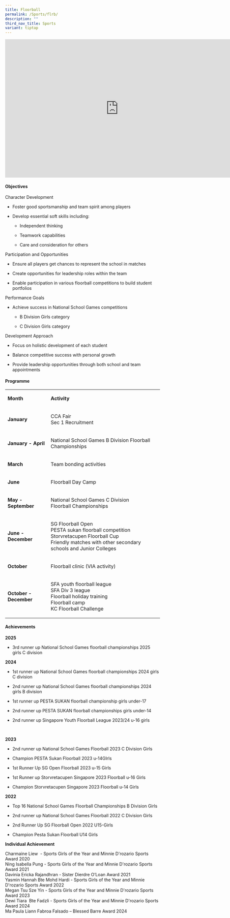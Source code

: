 ```yaml
---
title: Floorball
permalink: /Sports/flrb/
description: ""
third_nav_title: Sports
variant: tiptap
---
```

<div class="iframe-wrapper">
<iframe height="450" width="735" allowfullscreen="true" frameborder="0" src="https://docs.google.com/presentation/d/e/2PACX-1vR5b22qWiWytaY9vbQeDBfIdtJGP_LLRB4wRF-EGQ1M314hEamdwWroAmcBfqBf-j34yOJiaVTkSqsg/embed?start=false&amp;loop=false&amp;delayms=3000"></iframe>
</div>
<h4><strong>Objectives</strong></h4>
<p>Character Development</p>
<ul>
<li>
<p>Foster good sportsmanship and team spirit among players</p>
</li>
<li>
<p>Develop essential soft skills including:</p>
<ul>
<li>
<p>Independent thinking</p>
</li>
<li>
<p>Teamwork capabilities</p>
</li>
<li>
<p>Care and consideration for others</p>
</li>
</ul>
</li>
</ul>
<p>Participation and Opportunities</p>
<ul>
<li>
<p>Ensure all players get chances to represent the school in matches</p>
</li>
<li>
<p>Create opportunities for leadership roles within the team</p>
</li>
<li>
<p>Enable participation in various floorball competitions to build student
portfolios</p>
</li>
</ul>
<p>Performance Goals</p>
<ul>
<li>
<p>Achieve success in National School Games competitions</p>
<ul>
<li>
<p>B Division Girls category</p>
</li>
<li>
<p>C Division Girls category</p>
</li>
</ul>
</li>
</ul>
<p>Development Approach</p>
<ul>
<li>
<p>Focus on holistic development of each student</p>
</li>
<li>
<p>Balance competitive success with personal growth</p>
</li>
<li>
<p>Provide leadership opportunities through both school and team appointments</p>
</li>
</ul>
<h4>Programme</h4>
<table style="minWidth: 50px">
<colgroup>
<col>
<col>
</colgroup>
<tbody>
<tr>
<td rowspan="1" colspan="1">
<p><strong>Month</strong>
</p>
</td>
<td rowspan="1" colspan="1">
<p><strong>Activity</strong>
</p>
</td>
</tr>
<tr>
<td rowspan="1" colspan="1">
<p><strong>January</strong>
</p>
</td>
<td rowspan="1" colspan="1">
<p>CCA Fair
<br>Sec 1 Recruitment</p>
</td>
</tr>
<tr>
<td rowspan="1" colspan="1">
<p><strong>January - April</strong>
</p>
</td>
<td rowspan="1" colspan="1">
<p>National School Games B Division Floorball Championships</p>
</td>
</tr>
<tr>
<td rowspan="1" colspan="1">
<p><strong>March</strong>
</p>
</td>
<td rowspan="1" colspan="1">
<p>Team bonding activities</p>
</td>
</tr>
<tr>
<td rowspan="1" colspan="1">
<p><strong>June</strong>
</p>
</td>
<td rowspan="1" colspan="1">
<p>Floorball Day Camp</p>
</td>
</tr>
<tr>
<td rowspan="1" colspan="1">
<p><strong>May - September</strong>
</p>
</td>
<td rowspan="1" colspan="1">
<p>National School Games C Division Floorball&nbsp;Championships</p>
</td>
</tr>
<tr>
<td rowspan="1" colspan="1">
<p><strong>June - December</strong>
</p>
</td>
<td rowspan="1" colspan="1">
<p>SG Floorball Open
<br>PESTA sukan floorball competition
<br>Storvretacupen Floorball Cup
<br>Friendly matches with other secondary schools and&nbsp;Junior Colleges</p>
</td>
</tr>
<tr>
<td rowspan="1" colspan="1">
<p><strong>October</strong>
</p>
</td>
<td rowspan="1" colspan="1">
<p>Floorball clinic (VIA activity)</p>
</td>
</tr>
<tr>
<td rowspan="1" colspan="1">
<p><strong>October - December</strong>
</p>
</td>
<td rowspan="1" colspan="1">
<p>SFA youth floorball league
<br>SFA Div 3 league
<br>Floorball holiday training
<br>Floorball camp
<br>KC Floorball Challenge</p>
</td>
</tr>
</tbody>
</table>
<h4><strong>Achievements</strong></h4>
<p><strong>2025</strong>
</p>
<ul>
<li>
<p>3rd runner up National School Games floorball championships 2025 girls
C division</p>
</li>
</ul>
<p></p>
<p><strong>2024</strong>
</p>
<ul>
<li>
<p>1st runner up National School Games floorball championships 2024 girls
C division</p>
</li>
<li>
<p>2nd runner up National School Games floorball championships 2024 girls
B division</p>
</li>
<li>
<p>1st runner up PESTA SUKAN floorball championship girls under-17</p>
</li>
<li>
<p>2nd runner up PESTA SUKAN floorball championships girls under-14</p>
</li>
<li>
<p>2nd runner up Singapore Youth Floorball League 2023/24 u-16 girls</p>
</li>
</ul>
<p>
<br>
</p>
<p><strong>2023</strong>
</p>
<ul>
<li>
<p>2nd runner up National School Games Floorball 2023 C Division Girls</p>
</li>
<li>
<p>Champion PESTA Sukan Floorball 2023 u-14GIrls</p>
</li>
<li>
<p>1st Runner Up SG Open Floorball 2023 u-15 Girls&nbsp;</p>
</li>
<li>
<p>1st Runner up Storvretacupen Singapore 2023 Floorball u-16 Girls</p>
</li>
<li>
<p>Champion Storvretacupen Singapore 2023 Floorball u-14 Girls</p>
</li>
</ul>
<p></p>
<p><strong>2022</strong>
</p>
<ul>
<li>
<p>Top 16 National School Games Floorball Championships B Division Girls</p>
</li>
<li>
<p>2nd runner up National School Games Floorball 2022 C Division Girls</p>
</li>
<li>
<p>2nd Runner Up SG Floorball Open 2022 U15-Girls</p>
</li>
<li>
<p>Champion Pesta Sukan Floorball U14 Girls&nbsp;</p>
<p></p>
</li>
</ul>
<p><strong>Individual Achievement</strong>
</p>
<p>Charmaine Liew&nbsp; - Sports Girls of the Year and Minnie D'rozario Sports
Award 2020
<br>Ning Isabella Pung - Sports Girls of the Year and Minnie D'rozario Sports
Award 2021
<br>Davinia Ericka Rajandhran -<strong> </strong>Sister Dierdre O’Loan Award
2021
<br>Yasmin Hannah Bte Mohd Hardi - Sports Girls of the Year and Minnie D'rozario
Sports Award 2022
<br>Megan Tsu Sze Yin - Sports Girls of the Year and Minnie D'rozario Sports
Award 2023
<br>Dewi Tiara&nbsp; Bte Fadzli - Sports Girls of the Year and Minnie D'rozario
Sports Award 2024
<br>Ma Paula Liann Fabroa Falsado – Blessed Barre Award 2024</p>
<p>
<br>
</p>